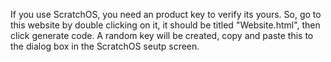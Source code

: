 If you use ScratchOS, you need an product key to verify its yours. So, go to this website by double clicking on it, it should be titled "Website.html", then click generate code. A random key will be created, copy and paste this to the dialog box in the ScratchOS seutp screen.
